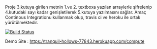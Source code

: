 Proje 3.kutuya girilen metnin 1.ve 2. textboxa yazılan arraylerle şifrelenip 4.kutudaki sayı kadar genişletilerek
5.kutuya yazılmasını sağlar. Amaç Continous Integrationu kullanmak olup, travis ci ve heroku ile ortak yürütülmektedir.

[![Build Status](https://travis-ci.org/samilkahraman/myDemoApp.svg?branch=master)](https://travis-ci.org/samilkahraman/myDemoApp)

Demo Site : https://tranquil-hollows-77843.herokuapp.com/compute
